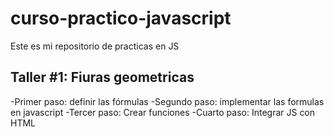 # curso-practico-javascript
Este es mi repositorio de practicas en JS



## Taller #1: Fiuras geometricas

-Primer paso: definir las fórmulas
-Segundo paso: implementar las formulas en javascript
-Tercer paso: Crear funciones 
-Cuarto paso: Integrar JS con HTML
